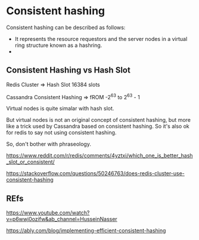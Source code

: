 # Consistent hashing


Consistent hashing can be described as follows:
- It represents the resource requestors and the server nodes in a virtual ring structure known as a hashring.
- 


## Consistent Hashing vs Hash Slot

Redis Cluster => Hash Slot 16384 slots

Cassandra Consistent Hashing => fROM -2<sup>63</sup> to 2<sup>63</sup> - 1


Virtual nodes is quite simalar with hash slot.

But virtual nodes is not an original concept of consistent hashing, but more like a trick used by Cassandra based on consistent hashing. So it's also ok for redis to say not using consistent hashing.

So, don't bother with phraseology.


https://www.reddit.com/r/redis/comments/4yztxi/which_one_is_better_hash_slot_or_consistent/


https://stackoverflow.com/questions/50246763/does-redis-cluster-use-consistent-hashing


## REfs


https://www.youtube.com/watch?v=p6wwj0ozifw&ab_channel=HusseinNasser

https://ably.com/blog/implementing-efficient-consistent-hashing


